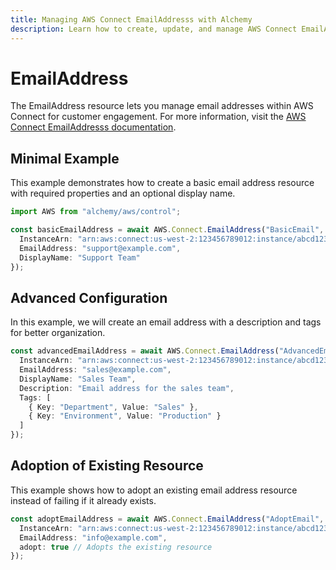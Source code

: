```yaml
---
title: Managing AWS Connect EmailAddresss with Alchemy
description: Learn how to create, update, and manage AWS Connect EmailAddresss using Alchemy Cloud Control.
---
```


# EmailAddress

The EmailAddress resource lets you manage email addresses within AWS Connect for customer engagement. For more information, visit the [AWS Connect EmailAddresss documentation](https://docs.aws.amazon.com/connect/latest/userguide/).

## Minimal Example

This example demonstrates how to create a basic email address resource with required properties and an optional display name.

```ts
import AWS from "alchemy/aws/control";

const basicEmailAddress = await AWS.Connect.EmailAddress("BasicEmail", {
  InstanceArn: "arn:aws:connect:us-west-2:123456789012:instance/abcd1234-5678-90ef-ghij-1234567890ab",
  EmailAddress: "support@example.com",
  DisplayName: "Support Team"
});
```

## Advanced Configuration

In this example, we will create an email address with a description and tags for better organization.

```ts
const advancedEmailAddress = await AWS.Connect.EmailAddress("AdvancedEmail", {
  InstanceArn: "arn:aws:connect:us-west-2:123456789012:instance/abcd1234-5678-90ef-ghij-1234567890ab",
  EmailAddress: "sales@example.com",
  DisplayName: "Sales Team",
  Description: "Email address for the sales team",
  Tags: [
    { Key: "Department", Value: "Sales" },
    { Key: "Environment", Value: "Production" }
  ]
});
```

## Adoption of Existing Resource

This example shows how to adopt an existing email address resource instead of failing if it already exists.

```ts
const adoptEmailAddress = await AWS.Connect.EmailAddress("AdoptEmail", {
  InstanceArn: "arn:aws:connect:us-west-2:123456789012:instance/abcd1234-5678-90ef-ghij-1234567890ab",
  EmailAddress: "info@example.com",
  adopt: true // Adopts the existing resource
});
```